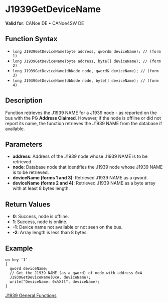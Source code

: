 # J1939GetDeviceName

**Valid for**: CANoe DE • CANoe4SW DE

## Function Syntax

- `long J1939GetDeviceName(byte address, qword& deviceName); // (form 1)`
- `long J1939GetDeviceName(byte address, byte[] deviceName); // (form 2)`
- `long J1939GetDeviceName(dbNode node, qword& deviceName); // (form 3)`
- `long J1939GetDeviceName(dbNode node, byte[] deviceName); // (form 4)`

## Description

Function retrieves the J1939 NAME for a J1939 node - as reported on the bus with the PG **Address Claimed**. However, if the node is offline or did not report its name, the function retrieves the J1939 NAME from the database if available.

## Parameters

- **address**: Address of the J1939 node whose J1939 NAME is to be retrieved.
- **node**: Database node that identifies the J1939 node whose J1939 NAME is to be retrieved.
- **deviceName (forms 1 and 3)**: Retrieved J1939 NAME as a qword.
- **deviceName (forms 2 and 4)**: Retrieved J1939 NAME as a byte array with at least 8 bytes length.

## Return Values

- **0**: Success, node is offline.
- **1**: Success, node is online.
- **-1**: Device name not available or not seen on the bus.
- **-2**: Array length is less than 8 bytes.

## Example

```plaintext
on key '1'
{
  qword deviceName;
  // Get the J1939 NAME (as a qword) of node with address 0xA
  J1939GetDeviceName(0xA, deviceName);
  write("DeviceName: 0x%Xll", deviceName);
}
```

[J1939 General Functions](../CAPLfunctionsJ1939Overview.md#General)
